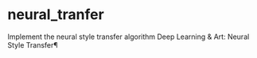 # neural_tranfer
Implement the neural style transfer algorithm
Deep Learning & Art: Neural Style Transfer¶

